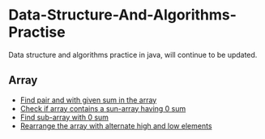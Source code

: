 # Data-Structure-And-Algorithms-Practise
Data structure and algorithms practice in java, will continue to be updated.

## Array
 * [Find pair and with given sum in the array](/src/main/java/com/github/xdshent/algorithm/array/FindPair.java)
 * [Check if array contains a sun-array having 0 sum](/src/main/java/com/github/xdshent/algorithm/array/ZeroSumSubarray.java)
 * [Find sub-array with 0 sum](/src/main/java/com/github/xdshent/algorithm/array/PrintAllSubArray.java)
 * [Rearrange the array with alternate high and low elements](/src/main/java/com/github/xdshent/algorithm/array/Rearrange.java)
